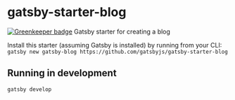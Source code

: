# gatsby-starter-blog

[![Greenkeeper badge](https://badges.greenkeeper.io/claireparker/magento-gatsby-blog.svg)](https://greenkeeper.io/)
Gatsby starter for creating a blog

Install this starter (assuming Gatsby is installed) by running from your CLI:
`gatsby new gatsby-blog https://github.com/gatsbyjs/gatsby-starter-blog`

## Running in development
`gatsby develop`
